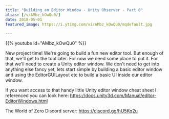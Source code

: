 ```yaml
---
title: "Building an Editor Window - Unity Observer - Part 0"
alias: [/v/AMbz_kOwQu0/]
date: 2018-05-01
featured_image: https://i.ytimg.com/vi/AMbz_kOwQu0/mqdefault.jpg

---
```


{{% youtube id="AMbz_kOwQu0" %}}

New project time! We're going to build a fun new editor tool. But enough of that, we'll get to the tool later. For now we need some place to put it. For that we'll need to create a Unity editor window. We don't need to get into anything else fancy yet, lets start simple by building a basic editor window and using the EditorGUILayout etc to build a basic UI inside our editor window.

If you want access to that handy little Unity editor window cheat sheet I referenced you can look here: https://docs.unity3d.com/Manual/editor-EditorWindows.html

The World of Zero Discord server: https://discord.gg/hU5Kq2u